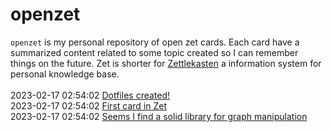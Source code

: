 # openzet
`openzet` is my personal repository of open zet cards. Each card have a summarized content related to some topic created so I can remember things on the future. Zet is shorter for [Zettlekasten](https://en.wikipedia.org/wiki/Zettelkasten) a information system for personal knowledge base.<br/><br/>
2023-02-17 02:54:02 [Dotfiles created!](./cards/f391a61d-f442-43e4-8675-f1e42ff10337/README.md)<br/> 2023-02-17 02:54:02 [First card in Zet](./cards/4791ab43-aa44-4a00-af1c-d72814c44462/README.md)<br/> 2023-02-17 02:54:02 [Seems I find a solid library for graph manipulation](./cards/46198cb9-6693-4108-bcbf-7f4064cbce01/README.md)<br/>
